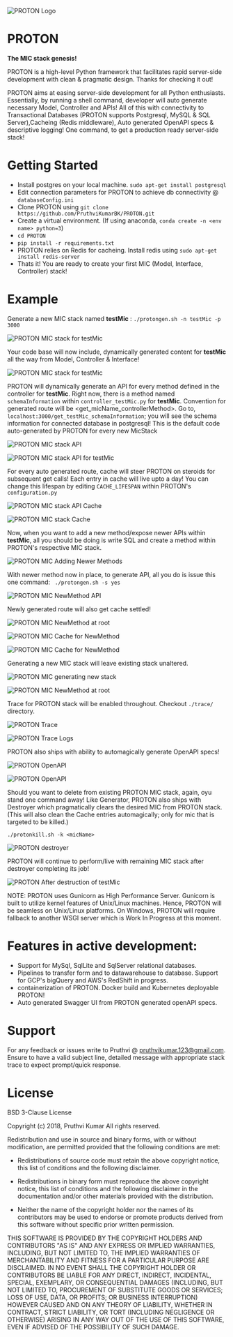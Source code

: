 ![PROTON Logo](https://github.com/PruthviKumarBK/PROTON/blob/master/screenshots/PROTON-logo.png)
# PROTON
**The MIC stack genesis!**

PROTON is a high-level Python framework that facilitates rapid server-side development with clean & pragmatic design. Thanks for checking it out!

PROTON aims at easing server-side development for all Python enthusiasts. Essentially, by running a shell command, developer will auto generate necessary Model, Controller and APIs! All of this with connectivity to Transactional Databases (PROTON supports Postgresql, MySQL & SQL Server),Cacheing (Redis middleware), Auto generated OpenAPI specs & descriptive logging! One command, to get a production ready server-side stack!

# Getting Started
- Install postgres on your local machine. `sudo apt-get install postgresql`
- Edit connection parameters for PROTON to achieve db connectivity @ `databaseConfig.ini`
- Clone PROTON using `git clone https://github.com/PruthviKumarBK/PROTON.git`
- Create a virtual environment. (If using anaconda, `conda create -n <env name> python=3`)
- `cd PROTON`
- `pip install -r requirements.txt`
- PROTON relies on Redis for cacheing. Install redis using `sudo apt-get install redis-server`
- Thats it! You are ready to create your first MIC (Model, Interface, Controller) stack!

# Example

Generate a new MIC stack named **testMic** :
`
 ./protongen.sh -n testMic -p 3000
`

![PROTON MIC stack for testMic](https://github.com/PruthviKumarBK/PROTON/blob/master/screenshots/PROTON_testMic.png)

Your code base will now include, dynamically generated content for **testMic** all the way from Model, Controller & Interface!

![PROTON MIC stack for testMic](https://github.com/PruthviKumarBK/PROTON/blob/master/screenshots/PROTON_stack_testMic.png)

PROTON will dynamically generate an API for every method defined in the controller for **testMic**. Right now, there is a method named `schemaInformation` within `controller_testMic.py` for **testMic**. Convention for generated route will be <get_micName_controllerMethod>. Go to, `localhost:3000/get_testMic_schemaInformation`; you will see the schema information for connected database in postgresql! This is the default code auto-generated by PROTON for every new MicStack

![PROTON MIC stack API](https://github.com/PruthviKumarBK/PROTON/blob/master/screenshots/PROTON_API_testMic.png)

![PROTON MIC stack API for testMic](https://github.com/PruthviKumarBK/PROTON/blob/master/screenshots/PROTON_testMic_schemaInformation.png)

For every auto generated route, cache will steer PROTON on steroids for subsequent get calls! Each entry in cache will live upto a day! You can change this lifespan by editing `CACHE_LIFESPAN` within PROTON's `configuration.py`

![PROTON MIC stack API Cache](https://github.com/PruthviKumarBK/PROTON/blob/master/screenshots/PROTON_testMic_cacheSet.png)

![PROTON MIC stack Cache](https://github.com/PruthviKumarBK/PROTON/blob/master/screenshots/PROTON_cacheService.png)

Now, when you want to add a new method/expose newer APIs within **testMic**, all you should be doing is write SQL and create a method within PROTON's respective MIC stack.

![PROTON MIC Adding Newer Methods](https://github.com/PruthviKumarBK/PROTON/blob/master/screenshots/PROTON_newerMethodsToController.png)

With newer method now in place, to generate API, all you do is issue this one command:
` ./protongen.sh -s yes`

![PROTON MIC NewMethod API](https://github.com/PruthviKumarBK/PROTON/blob/master/screenshots/PROTON_updatedWithNewerMethods.png)

Newly generated route will also get cache settled!

![PROTON MIC NewMethod at root](https://github.com/PruthviKumarBK/PROTON/blob/master/screenshots/PROTON_newerMethodsOnRoot.png)

![PROTON MIC Cache for NewMethod](https://github.com/PruthviKumarBK/PROTON/blob/master/screenshots/PROTON_cacheForNewMethod.png)

![PROTON MIC Cache for NewMethod](https://github.com/PruthviKumarBK/PROTON/blob/master/screenshots/PROTON_activeCacheForNewMethod.png)

Generating a new MIC stack will leave existing stack unaltered.

![PROTON MIC generating new stack](https://github.com/PruthviKumarBK/PROTON/blob/master/screenshots/PROTON_newMicStack.png)

![PROTON MIC NewMethod at root](https://github.com/PruthviKumarBK/PROTON/blob/master/screenshots/PROTON_rootAfterNewMic.png)

Trace for PROTON stack will be enabled throughout. Checkout `./trace/` directory.

![PROTON Trace](https://github.com/PruthviKumarBK/PROTON/blob/master/screenshots/PROTON_traceDirectory.png)

![PROTON Trace Logs](https://github.com/PruthviKumarBK/PROTON/blob/master/screenshots/PROTON_TraceExample.png)

PROTON also ships with ability to automagically generate OpenAPI specs!

![PROTON OpenAPI](https://github.com/PruthviKumarBK/PROTON/blob/master/screenshots/PROTON_OpenApi_directory.png)

![PROTON OpenAPI](https://github.com/PruthviKumarBK/PROTON/blob/master/screenshots/PROTON_swagger.yaml.png)

Should you want to delete from existing PROTON MIC stack, again, oyu stand one command away! Like Generator, PROTON also ships with Destroyer which pragmatically clears the desired MIC from PROTON stack. (This will also clean the Cache entries automagically; only for mic that is targeted to be killed.)

`./protonkill.sh -k <micName>`

![PROTON destroyer](https://github.com/PruthviKumarBK/PROTON/blob/master/screenshots/PROTON_afterKilling_testMic.png)

PROTON will continue to perform/live with remaining MIC stack after destroyer completing its job!

![PROTON After destruction of testMic](https://github.com/PruthviKumarBK/PROTON/blob/master/screenshots/PROTON_stackAfterKillingTestMic.png)



NOTE: PROTON uses Gunicorn as High Performance Server. Gunicorn is built to utilize kernel features of Unix/Linux machines. Hence, PROTON will be seamless on Unix/Linux platforms. On Windows, PROTON will require fallback to another WSGI server which is Work In Progress at this moment.

# Features in active development:
- Support for MySql, SqlLite and SqlServer relational databases.
- Pipelines to transfer form and to datawarehouse to database. Support for GCP's bigQuery and AWS's RedShift in progress.
- containerization of PROTON. Docker build and Kubernetes deployable PROTON!
- Auto generated Swagger UI from PROTON generated openAPI specs.

# Support
For any  feedback or issues write to Pruthvi @ pruthvikumar.123@gmail.com. Ensure to have a valid subject line, detailed message with appropriate stack trace to expect prompt/quick response.

# License

BSD 3-Clause License

Copyright (c) 2018, Pruthvi Kumar
All rights reserved.

Redistribution and use in source and binary forms, with or without
modification, are permitted provided that the following conditions are met:

* Redistributions of source code must retain the above copyright notice, this
  list of conditions and the following disclaimer.

* Redistributions in binary form must reproduce the above copyright notice,
  this list of conditions and the following disclaimer in the documentation
  and/or other materials provided with the distribution.

* Neither the name of the copyright holder nor the names of its
  contributors may be used to endorse or promote products derived from
  this software without specific prior written permission.

THIS SOFTWARE IS PROVIDED BY THE COPYRIGHT HOLDERS AND CONTRIBUTORS "AS IS"
AND ANY EXPRESS OR IMPLIED WARRANTIES, INCLUDING, BUT NOT LIMITED TO, THE
IMPLIED WARRANTIES OF MERCHANTABILITY AND FITNESS FOR A PARTICULAR PURPOSE ARE
DISCLAIMED. IN NO EVENT SHALL THE COPYRIGHT HOLDER OR CONTRIBUTORS BE LIABLE
FOR ANY DIRECT, INDIRECT, INCIDENTAL, SPECIAL, EXEMPLARY, OR CONSEQUENTIAL
DAMAGES (INCLUDING, BUT NOT LIMITED TO, PROCUREMENT OF SUBSTITUTE GOODS OR
SERVICES; LOSS OF USE, DATA, OR PROFITS; OR BUSINESS INTERRUPTION) HOWEVER
CAUSED AND ON ANY THEORY OF LIABILITY, WHETHER IN CONTRACT, STRICT LIABILITY,
OR TORT (INCLUDING NEGLIGENCE OR OTHERWISE) ARISING IN ANY WAY OUT OF THE USE
OF THIS SOFTWARE, EVEN IF ADVISED OF THE POSSIBILITY OF SUCH DAMAGE.